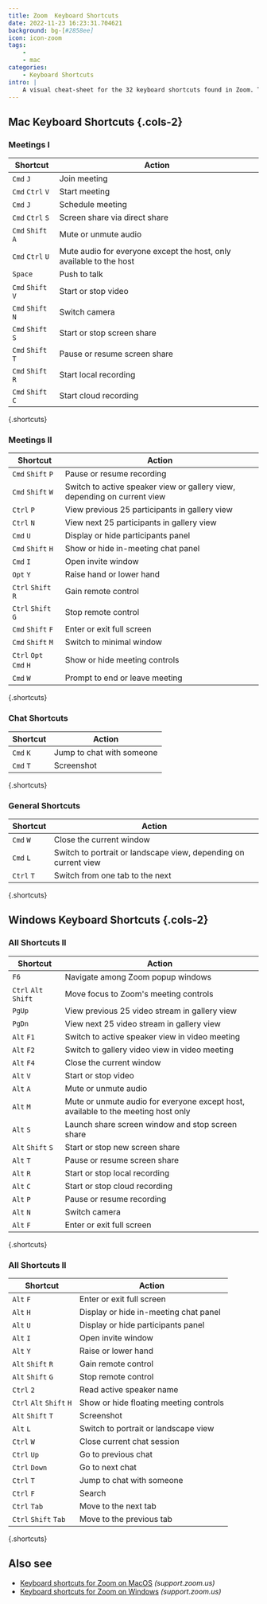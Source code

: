 ```yaml
---
title: Zoom  Keyboard Shortcuts
date: 2022-11-23 16:23:31.704621
background: bg-[#2858ee]
icon: icon-zoom 
tags: 
    - 
    - mac
categories:
    - Keyboard Shortcuts
intro: |
    A visual cheat-sheet for the 32 keyboard shortcuts found in Zoom. These shortcuts are for MacOS, for Windows visit /zoom-windows.
---
```




Mac Keyboard Shortcuts {.cols-2}
------------------



### Meetings I

Shortcut | Action
---|---
`Cmd` `J`  | Join meeting
`Cmd` `Ctrl` `V`  | Start meeting
`Cmd` `J`  | Schedule meeting
`Cmd` `Ctrl` `S`  | Screen share via direct share
`Cmd` `Shift` `A`  | Mute or unmute audio
`Cmd` `Ctrl` `U`  | Mute audio for everyone except the host, only available to the host
`Space`  | Push to talk
`Cmd` `Shift` `V`  | Start or stop video
`Cmd` `Shift` `N`  | Switch camera
`Cmd` `Shift` `S`  | Start or stop screen share
`Cmd` `Shift` `T`  | Pause or resume screen share
`Cmd` `Shift` `R`  | Start local recording
`Cmd` `Shift` `C`  | Start cloud recording
{.shortcuts}




### Meetings II

Shortcut | Action
---|---
`Cmd` `Shift` `P`  | Pause or resume recording
`Cmd` `Shift` `W`  | Switch to active speaker view or gallery view, depending on current view
`Ctrl` `P`  | View previous 25 participants in gallery view
`Ctrl` `N`  | View next 25 participants in gallery view
`Cmd` `U`  | Display or hide participants panel
`Cmd` `Shift` `H`  | Show or hide in-meeting chat panel
`Cmd` `I`  | Open invite window
`Opt` `Y`  | Raise hand or lower hand
`Ctrl` `Shift` `R`  | Gain remote control
`Ctrl` `Shift` `G`  | Stop remote control
`Cmd` `Shift` `F`  | Enter or exit full screen
`Cmd` `Shift` `M`  | Switch to minimal window
`Ctrl` `Opt` `Cmd` `H`  | Show or hide meeting controls
`Cmd` `W`  | Prompt to end or leave meeting
{.shortcuts}


### Chat Shortcuts

Shortcut | Action
---|---
`Cmd` `K`  | Jump to chat with someone
`Cmd` `T`  | Screenshot
{.shortcuts}


### General Shortcuts

Shortcut | Action
---|---
`Cmd` `W`  | Close the current window
`Cmd` `L`  | Switch to portrait or landscape view, depending on current view
`Ctrl` `T`  | Switch from one tab to the next
{.shortcuts}






Windows Keyboard Shortcuts {.cols-2}
------------------



### All Shortcuts II

Shortcut | Action
---|---
`F6`  | Navigate among Zoom popup windows
`Ctrl` `Alt` `Shift`  | Move focus to Zoom's meeting controls
`PgUp`  | View previous 25 video stream in gallery view
`PgDn`  | View next 25 video stream in gallery view
`Alt` `F1`  | Switch to active speaker view in video meeting
`Alt` `F2`  | Switch to gallery video view in video meeting
`Alt` `F4`  | Close the current window
`Alt` `V`  | Start or stop video
`Alt` `A`  | Mute or unmute audio
`Alt` `M`  | Mute or unmute audio for everyone except host, available to the meeting host only
`Alt` `S`  | Launch share screen window and stop screen share
`Alt` `Shift` `S`  | Start or stop new screen share
`Alt` `T`  | Pause or resume screen share
`Alt` `R`  | Start or stop local recording
`Alt` `C`  | Start or stop cloud recording
`Alt` `P`  | Pause or resume recording
`Alt` `N`  | Switch camera
`Alt` `F`  | Enter or exit full screen
{.shortcuts}





### All Shortcuts II

Shortcut | Action
---|---
`Alt` `F`  | Enter or exit full screen
`Alt` `H`  | Display or hide in-meeting chat panel
`Alt` `U`  | Display or hide participants panel
`Alt` `I`  | Open invite window
`Alt` `Y`  | Raise or lower hand
`Alt` `Shift` `R`  | Gain remote control
`Alt` `Shift` `G`  | Stop remote control
`Ctrl` `2`  | Read active speaker name
`Ctrl` `Alt` `Shift` `H`  | Show or hide floating meeting controls
`Alt` `Shift` `T`  | Screenshot
`Alt` `L`  | Switch to portrait or landscape view
`Ctrl` `W`  | Close current chat session
`Ctrl` `Up`  | Go to previous chat
`Ctrl` `Down`  | Go to next chat
`Ctrl` `T`  | Jump to chat with someone
`Ctrl` `F`  | Search
`Ctrl` `Tab`  | Move to the next tab
`Ctrl` `Shift` `Tab`  | Move to the previous tab
{.shortcuts}




Also see
--------
- [Keyboard shortcuts for Zoom on MacOS](https://support.zoom.us/hc/en-us/articles/205683899-Hot-Keys-and-Keyboard-Shortcuts-for-Zoom) _(support.zoom.us)_
- [Keyboard shortcuts for Zoom on Windows](https://support.zoom.us/hc/en-us/articles/205683899-Hot-Keys-and-Keyboard-Shortcuts-for-Zoom) _(support.zoom.us)_
